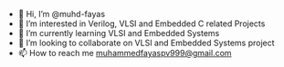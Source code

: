 - 👋 Hi, I’m @muhd-fayas
- 👀 I’m interested in Verilog, VLSI and Embedded C related Projects
- 🌱 I’m currently learning VLSI and Embedded Systems
- 💞️ I’m looking to collaborate on VLSI and Embedded Systems project
- 📫 How to reach me muhammedfayaspv999@gmail.com

<!---
muhd-fayas/muhd-fayas is a ✨ special ✨ repository because its `README.md` (this file) appears on your GitHub profile.
You can click the Preview link to take a look at your changes.
--->
